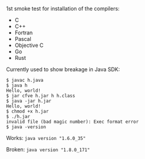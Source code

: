 1st smoke test for installation of the compilers:

* C
* C++
* Fortran
* Pascal
* Objective C
* Go
* Rust

Currently used to show breakage in Java SDK:

```
$ javac h.java
$ java h
Hello, world!
$ jar cfve h.jar h h.class
$ java -jar h.jar
Hello, world!
$ chmod +x h.jar
$ ./h.jar
invalid file (bad magic number): Exec format error
$ java -version
```

Works: `java version "1.6.0_35"`

Broken: `java version "1.8.0_171"`
